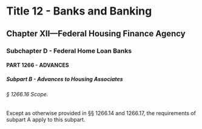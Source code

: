 
# Title 12 - Banks and Banking
## Chapter XII—Federal Housing Finance Agency
### Subchapter D - Federal Home Loan Banks
#### PART 1266 - ADVANCES
##### Subpart B - Advances to Housing Associates
###### § 1266.16 Scope.

Except as otherwise provided in §§ 1266.14 and 1266.17, the requirements of subpart A apply to this subpart.
